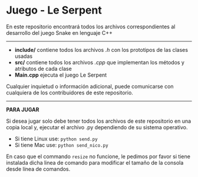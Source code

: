 # Juego - Le Serpent

En este repositorio encontrará todos los archivos correspondientes al desarrollo del juego Snake en lenguaje C++

--- 

- **include/** contiene todos los archivos *.h* con los prototipos de las clases usadas
- **src/** contiene todos los archivos *.cpp* que implementan los métodos y atributos de cada clase
- **Main.cpp** ejecuta el juego Le Serpent

Cualquier inquietud o información adicional, puede comunicarse con cualquiera de los contribuidores de este repositorio.

---

**PARA JUGAR**

Si desea jugar solo debe tener todos los archivos de este repositorio en una copia local y, ejecutar el archivo .py dependiendo de su sistema operativo.

- Si tiene Linux use: `python send.py`
- Si tiene Mac use: `python send_nico.py`

En caso que el commando `resize` no funcione, le pedimos por favor si tiene instalada dicha linea de comando para modificar el tamaño de la consola desde línea de comandos. 
